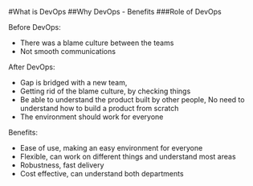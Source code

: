 #What is DevOps
##Why DevOps - Benefits
###Role of DevOps

Before DevOps:

- There was a blame culture between the teams
- Not smooth communications


After DevOps:

- Gap is bridged with a new team,
- Getting rid of the blame culture, by checking things
- Be able to understand the product built by other people, No need to understand how to build a product from scratch
- The environment should work for everyone


Benefits:

- Ease of use, making an easy environment for everyone
- Flexible, can work on different things and understand most areas
- Robustness, fast delivery
- Cost effective, can understand both departments